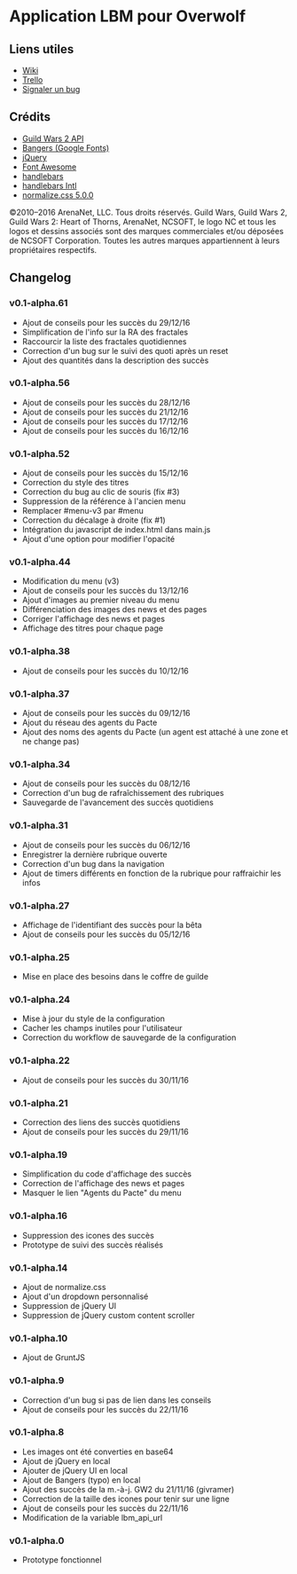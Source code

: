 # Application LBM pour Overwolf

## Liens utiles

* [Wiki](https://github.com/thoanny/lbm-overwolf/wiki)
* [Trello](https://trello.com/b/8Wg2oYIl)
* [Signaler un bug](https://github.com/thoanny/lbm-overwolf/issues/new)

## Crédits

* [Guild Wars 2 API](https://wiki.guildwars2.com/wiki/API:Main)
* [Bangers (Google Fonts)](https://fonts.google.com/specimen/Bangers)
* [jQuery](https://jquery.com/)
* [Font Awesome](http://fontawesome.io/)
* [handlebars](http://handlebarsjs.com/)
* [handlebars Intl](http://formatjs.io/handlebars/)
* [normalize.css 5.0.0](https://necolas.github.io/normalize.css/)

©2010–2016 ArenaNet, LLC. Tous droits réservés. Guild Wars, Guild Wars 2, Guild Wars 2: Heart of Thorns, ArenaNet, NCSOFT, le logo NC et tous les logos et dessins associés sont des marques commerciales et/ou déposées de NCSOFT Corporation. Toutes les autres marques appartiennent à leurs propriétaires respectifs.

## Changelog

### v0.1-alpha.61

* Ajout de conseils pour les succès du 29/12/16
* Simplification de l'info sur la RA des fractales
* Raccourcir la liste des fractales quotidiennes
* Correction d'un bug sur le suivi des quoti après un reset
* Ajout des quantités dans la description des succès

### v0.1-alpha.56

* Ajout de conseils pour les succès du 28/12/16
* Ajout de conseils pour les succès du 21/12/16
* Ajout de conseils pour les succès du 17/12/16
* Ajout de conseils pour les succès du 16/12/16

### v0.1-alpha.52

* Ajout de conseils pour les succès du 15/12/16
* Correction du style des titres
* Correction du bug au clic de souris (fix #3)
* Suppression de la référence à l'ancien menu
* Remplacer #menu-v3 par #menu
* Correction du décalage à droite (fix #1)
* Intégration du javascript de index.html dans main.js
* Ajout d'une option pour modifier l'opacité

### v0.1-alpha.44

* Modification du menu (v3)
* Ajout de conseils pour les succès du 13/12/16
* Ajout d'images au premier niveau du menu
* Différenciation des images des news et des pages
* Corriger l'affichage des news et pages
* Affichage des titres pour chaque page

### v0.1-alpha.38

* Ajout de conseils pour les succès du 10/12/16

### v0.1-alpha.37

* Ajout de conseils pour les succès du 09/12/16
* Ajout du réseau des agents du Pacte
* Ajout des noms des agents du Pacte (un agent est attaché à une zone et ne change pas)

### v0.1-alpha.34

* Ajout de conseils pour les succès du 08/12/16
* Correction d'un bug de rafraîchissement des rubriques
* Sauvegarde de l'avancement des succès quotidiens

### v0.1-alpha.31

* Ajout de conseils pour les succès du 06/12/16
* Enregistrer la dernière rubrique ouverte
* Correction d'un bug dans la navigation
* Ajout de timers différents en fonction de la rubrique pour raffraichir les infos

### v0.1-alpha.27

* Affichage de l'identifiant des succès pour la bêta
* Ajout de conseils pour les succès du 05/12/16

### v0.1-alpha.25

* Mise en place des besoins dans le coffre de guilde

### v0.1-alpha.24

* Mise à jour du style de la configuration
* Cacher les champs inutiles pour l'utilisateur
* Correction du workflow de sauvegarde de la configuration

### v0.1-alpha.22

* Ajout de conseils pour les succès du 30/11/16

### v0.1-alpha.21

* Correction des liens des succès quotidiens
* Ajout de conseils pour les succès du 29/11/16

### v0.1-alpha.19

* Simplification du code d'affichage des succès
* Correction de l'affichage des news et pages
* Masquer le lien "Agents du Pacte" du menu

### v0.1-alpha.16

* Suppression des icones des succès
* Prototype de suivi des succès réalisés

### v0.1-alpha.14

* Ajout de normalize.css
* Ajout d'un dropdown personnalisé
* Suppression de jQuery UI
* Suppression de jQuery custom content scroller

### v0.1-alpha.10

* Ajout de GruntJS

### v0.1-alpha.9

* Correction d'un bug si pas de lien dans les conseils
* Ajout de conseils pour les succès du 22/11/16

### v0.1-alpha.8

* Les images ont été converties en base64
* Ajout de jQuery en local
* Ajouter de jQuery UI en local
* Ajout de Bangers (typo) en local
* Ajout des succès de la m.-à-j. GW2 du 21/11/16 (givramer)
* Correction de la taille des icones pour tenir sur une ligne
* Ajout de conseils pour les succès du 22/11/16
* Modification de la variable lbm_api_url

### v0.1-alpha.0

* Prototype fonctionnel

